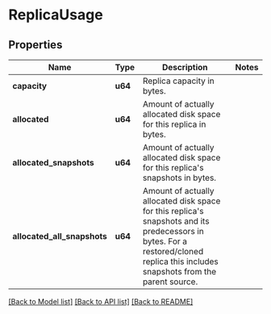 # ReplicaUsage

## Properties

Name | Type | Description | Notes
------------ | ------------- | ------------- | -------------
**capacity** | **u64** | Replica capacity in bytes. | 
**allocated** | **u64** | Amount of actually allocated disk space for this replica in bytes. | 
**allocated_snapshots** | **u64** | Amount of actually allocated disk space for this replica\'s snapshots in bytes. | 
**allocated_all_snapshots** | **u64** | Amount of actually allocated disk space for this replica\'s snapshots and its predecessors in bytes. For a restored/cloned replica this includes snapshots from the parent source.  | 


[[Back to Model list]](../README.md#documentation-for-models) [[Back to API list]](../README.md#documentation-for-api-endpoints) [[Back to README]](../README.md)

